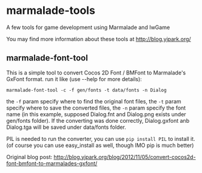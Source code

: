 marmalade-tools
===============

A few tools for game development using Marmalade and IwGame

You may find more information about these tools at http://blog.yjpark.org/

marmalade-font-tool
--------------------

This is a simple tool to convert Cocos 2D Font / BMFont to Marmalade's GxFont format. run it like (use --help for more details):

``marmalade-font-tool -c -f gen/fonts -t data/fonts -n Dialog``

the ``-f`` param specify where to find the original font files, the ``-t`` param specify where to save the converted files, the ``-n`` param specify the font name (in this example, supposed Dialog.fnt and Dialog.png exists under gen/fonts folder). If the converting was done correctly, Dialog.gxfont anb Dialog.tga will be saved under data/fonts folder.

PIL is needed to run the converter, you can use ``pip install PIL`` to install it. (of course you can use easy_install as well, though IMO pip is much better) 

Original blog post: http://blog.yjpark.org/blog/2012/11/05/convert-cocos2d-font-bmfont-to-marmalades-gxfont/
